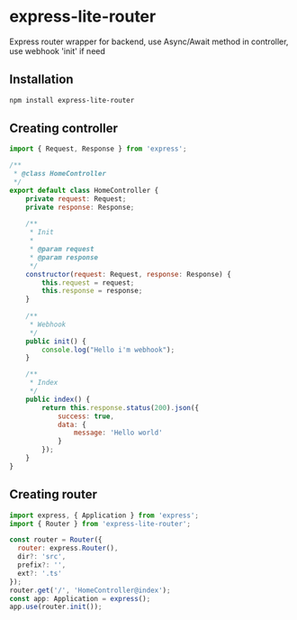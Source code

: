 # express-lite-router
Express router wrapper for backend, use Async/Await method in controller, use webhook 'init' if need

## Installation
```bash
npm install express-lite-router
```

## Creating controller
```js
import { Request, Response } from 'express';

/**
 * @class HomeController
 */
export default class HomeController {
    private request: Request;
    private response: Response;
    
    /**
     * Init
     * 
     * @param request 
     * @param response 
     */
    constructor(request: Request, response: Response) {
        this.request = request;
        this.response = response;
    }
    
    /**
     * Webhook
     */
    public init() {
        console.log("Hello i'm webhook");
    }

    /**
     * Index
     */
    public index() {
        return this.response.status(200).json({
            success: true,
            data: {
                message: 'Hello world'
            }
        });
    }
}
```

## Creating router
```js
import express, { Application } from 'express';
import { Router } from 'express-lite-router';

const router = Router({
  router: express.Router(),
  dir?: 'src',
  prefix?: '',
  ext?: '.ts' 
});
router.get('/', 'HomeController@index');
const app: Application = express();
app.use(router.init());
```
